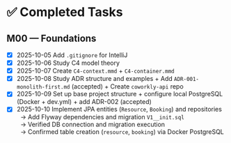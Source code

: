 #  ✅ Completed Tasks

## M00 — Foundations
- [x] 2025-10-05 Add `.gitignore` for IntelliJ
- [x] 2025-10-06 Study C4 model theory
- [x] 2025-10-07 Create `C4-context.mmd` + `C4-container.mmd`
- [x] 2025-10-08 Study ADR structure and examples + Add `ADR-001-monolith-first.md` (accepted) + Create `coworkly-api` repo
- [x] 2025-10-09 Set up base project structure + configure local PostgreSQL (Docker + dev.yml) + add ADR-002 (accepted)
- [x] 2025-10-10 Implement JPA entities (`Resource`, `Booking`) and repositories  
  &nbsp;&nbsp;→ Add Flyway dependencies and migration `V1__init.sql`  
  &nbsp;&nbsp;→ Verified DB connection and migration execution  
  &nbsp;&nbsp;→ Confirmed table creation (`resource`, `booking`) via Docker PostgreSQL